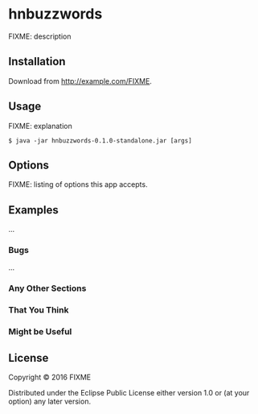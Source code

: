 # hnbuzzwords

FIXME: description

## Installation

Download from http://example.com/FIXME.

## Usage

FIXME: explanation

    $ java -jar hnbuzzwords-0.1.0-standalone.jar [args]

## Options

FIXME: listing of options this app accepts.

## Examples

...

### Bugs

...

### Any Other Sections
### That You Think
### Might be Useful

## License

Copyright © 2016 FIXME

Distributed under the Eclipse Public License either version 1.0 or (at
your option) any later version.
